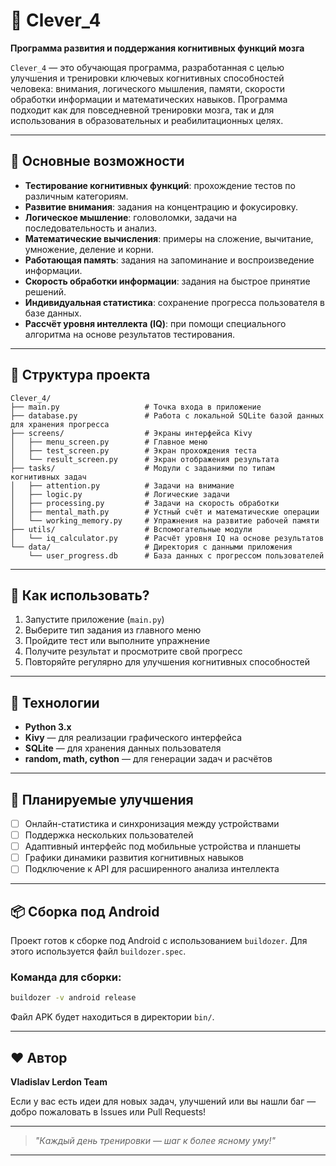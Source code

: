 
# 🧠 Clever_4

**Программа развития и поддержания когнитивных функций мозга**

`Clever_4` — это обучающая программа, разработанная с целью улучшения и тренировки ключевых когнитивных способностей человека: внимания, логического мышления, памяти, скорости обработки информации и математических навыков. Программа подходит как для повседневной тренировки мозга, так и для использования в образовательных и реабилитационных целях.

---

## 🎯 Основные возможности

- **Тестирование когнитивных функций**: прохождение тестов по различным категориям.
- **Развитие внимания**: задания на концентрацию и фокусировку.
- **Логическое мышление**: головоломки, задачи на последовательность и анализ.
- **Математические вычисления**: примеры на сложение, вычитание, умножение, деление и корни.
- **Работающая память**: задания на запоминание и воспроизведение информации.
- **Скорость обработки информации**: задания на быстрое принятие решений.
- **Индивидуальная статистика**: сохранение прогресса пользователя в базе данных.
- **Рассчёт уровня интеллекта (IQ)**: при помощи специального алгоритма на основе результатов тестирования.

---

## 📁 Структура проекта

```
Clever_4/
├── main.py                   # Точка входа в приложение
├── database.py               # Работа с локальной SQLite базой данных для хранения прогресса
├── screens/                  # Экраны интерфейса Kivy
│   ├── menu_screen.py        # Главное меню
│   ├── test_screen.py        # Экран прохождения теста
│   └── result_screen.py      # Экран отображения результата
├── tasks/                    # Модули с заданиями по типам когнитивных задач
│   ├── attention.py          # Задачи на внимание
│   ├── logic.py              # Логические задачи
│   ├── processing.py         # Задачи на скорость обработки
│   ├── mental_math.py        # Устный счёт и математические операции
│   └── working_memory.py     # Упражнения на развитие рабочей памяти
├── utils/                    # Вспомогательные модули
│   └── iq_calculator.py      # Расчёт уровня IQ на основе результатов
└── data/                     # Директория с данными приложения
    └── user_progress.db      # База данных с прогрессом пользователей
```

---

## 🧩 Как использовать?

1. Запустите приложение (`main.py`)
2. Выберите тип задания из главного меню
3. Пройдите тест или выполните упражнение
4. Получите результат и просмотрите свой прогресс
5. Повторяйте регулярно для улучшения когнитивных способностей

---

## 💾 Технологии

- **Python 3.x**
- **Kivy** — для реализации графического интерфейса
- **SQLite** — для хранения данных пользователя
- **random, math, cython** — для генерации задач и расчётов

---

## 🧪 Планируемые улучшения

- [ ] Онлайн-статистика и синхронизация между устройствами  
- [ ] Поддержка нескольких пользователей  
- [ ] Адаптивный интерфейс под мобильные устройства и планшеты  
- [ ] Графики динамики развития когнитивных навыков  
- [ ] Подключение к API для расширенного анализа интеллекта  

---

## 📦 Сборка под Android

Проект готов к сборке под Android с использованием `buildozer`. Для этого используется файл `buildozer.spec`.

### Команда для сборки:
```bash
buildozer -v android release
```

Файл APK будет находиться в директории `bin/`.

---

## ❤️ Автор

**Vladislav Lerdon Team**

Если у вас есть идеи для новых задач, улучшений или вы нашли баг — добро пожаловать в Issues или Pull Requests!

---

> *"Каждый день тренировки — шаг к более ясному уму!"*

--- 
